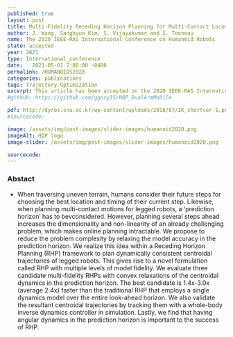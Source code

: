 ```yaml
---
published: true
layout: post
title: Multi-Fidelity Receding Horizon Planning for Multi-Contact Locomotion
author: J. Wang, Sanghyun Kim, S. Vijayakumar and S. Tonneau
name: The 2020 IEEE-RAS International Conference on Humanoid Robots
state: accepted
year: 2021
type: International_conference
date:   2021-05-01 7:00:00 -0400
permalink: /HUMANOIDS2020
categories: publications
tags: Trajectory Optimization
excerpt: This article has been accepted on the 2020 IEEE-RAS International Conference on Humanoid Robots
#github: https://github.com/ggory15/HQP_DualArmMobile

pdf: http://dyros.snu.ac.kr/wp-content/uploads/2018/07/IK_shortver-1.pdf
#sourcecode: 

image: /assets/img/post-images/slider-images/humanoid2020.png
imageAlt: HQP logo
image-slider: /assets/img/post-images/slider-images/humanoid2020.png

sourcecode: 
---
```


### Abstact 
- When traversing uneven terrain, humans consider their future steps for choosing the best location and timing of their current step. Likewise, when planning multi-contact motions for legged robots, a ‘prediction horizon’ has to bevconsidered. However, planning several steps ahead increases the dimensionality and non-linearity of an already challenging problem, which makes online planning intractable. We propose to reduce the problem complexity by relaxing the model accuracy in the prediction horizon. We realize this idea within a Receding Horizon Planning (RHP) framework to plan dynamically consistent centroidal trajectories of legged robots. This gives rise to a novel formulation called RHP with multiple levels of model fidelity. We evaluate three candidate multi-fidelity RHPs with convex relaxations of the centroidal dynamics in the prediction horizon. The best candidate is 1.4x-3.0x (average 2.4x) faster than the traditional RHP that employs a single dynamics model over the entire look-ahead horizon. We also validate the resultant centroidal trajectories by tracking them with a whole-body inverse dynamics controller in simulation. Lastly, we find that having angular dynamics in the prediction horizon is important to the success of RHP.


